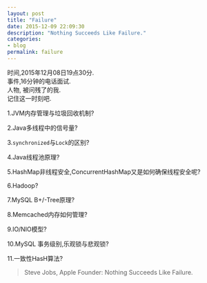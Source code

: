 ```yaml
---
layout: post
title: "Failure"
date: 2015-12-09 22:09:30
description: "Nothing Succeeds Like Failure."
categories:
- blog
permalink: failure
---
```


时间,2015年12月08日19点30分.  
事件,16分钟的电话面试.  
人物, 被问残了的我.  
记住这一时刻吧.

1.JVM内存管理与垃圾回收机制?

2.Java多线程中的信号量?

3.`synchronized`与`Lock`的区别?

4.Java线程池原理?

5.HashMap非线程安全,ConcurrentHashMap又是如何确保线程安全呢?

6.Hadoop?

7.MySQL B+/-Tree原理?

8.Memcached内存如何管理?

9.IO/NIO模型?

10.MySQL 事务级别,乐观锁与悲观锁?

11.一致性HasH算法?  
  
  
  
> Steve Jobs, Apple Founder: Nothing Succeeds Like Failure.
